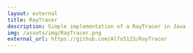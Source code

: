 ```yaml
---
layout: external
title: RayTracer
description: Simple implementation of a RayTracer in Java
img: /assets/img/RayTracer.png
external_url: https://github.com/Alfo5123/RayTracer
---
```

